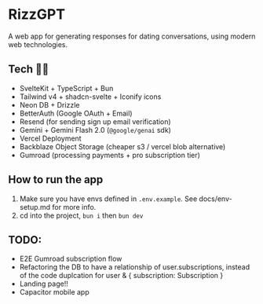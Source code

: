 # RizzGPT

A web app for generating responses for dating conversations, using modern web technologies.

## Tech 👨‍💻

- SvelteKit + TypeScript + Bun
- Tailwind v4 + shadcn-svelte + Iconify icons
- Neon DB + Drizzle
- BetterAuth (Google OAuth + Email)
- Resend (for sending sign up email verification)
- Gemini + Gemini Flash 2.0 (`@google/genai` sdk)
- Vercel Deployment
- Backblaze Object Storage (cheaper s3 / vercel blob alternative)
- Gumroad (processing payments + pro subscription tier)

## How to run the app

1. Make sure you have envs defined in `.env.example`. See docs/env-setup.md for more info.
2. cd into the project, `bun i` then `bun dev`

## TODO:

- E2E Gumroad subscription flow
- Refactoring the DB to have a relationship of user.subscriptions, instead of the code duplcation for user & { subscription: Subscription }
- Landing page!!
- Capacitor mobile app
